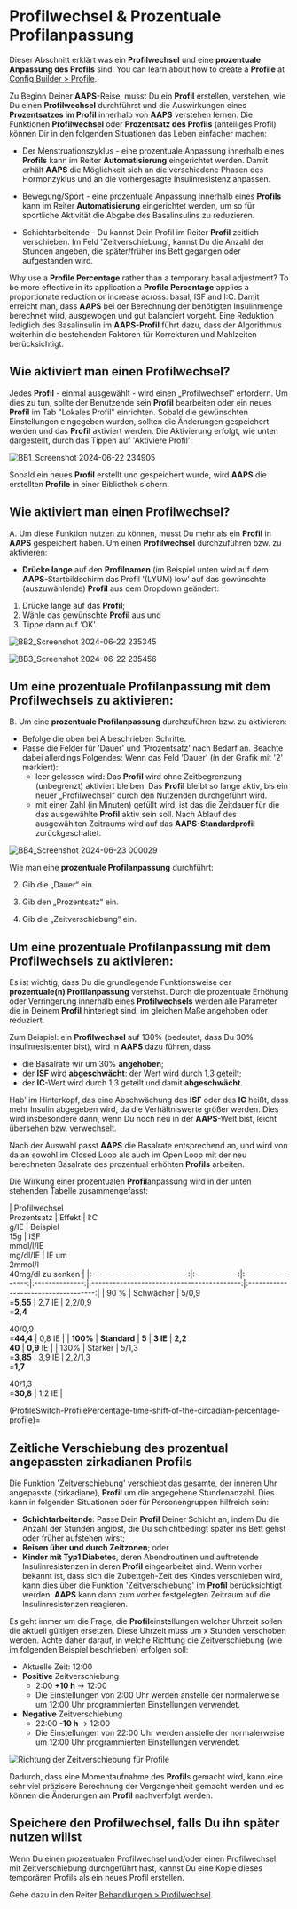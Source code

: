 # Profilwechsel & Prozentuale Profilanpassung

Dieser Abschnitt erklärt was ein **Profilwechsel** und eine **prozentuale Anpassung des Profils** sind. You can learn about how to create a **Profile** at [Config Builder > Profile](#setup-wizard-profile).

Zu Beginn Deiner **AAPS**-Reise, musst Du ein **Profil** erstellen, verstehen, wie Du einen **Profilwechsel** durchführst und die Auswirkungen eines **Prozentsatzes im Profil** innerhalb von **AAPS** verstehen lernen. Die Funktionen **Profilwechsel** oder **Prozentsatz des Profils** (anteiliges Profil) können Dir in den folgenden Situationen das Leben einfacher machen:

- Der Menstruationszyklus - eine prozentuale Anpassung innerhalb eines **Profils** kann im Reiter **Automatisierung** eingerichtet werden. Damit erhält **AAPS** die Möglichkeit sich an die verschiedene Phasen des Hormonzyklus und an die vorhergesagte Insulinresistenz anpassen.

- Bewegung/Sport - eine prozentuale Anpassung innerhalb eines **Profils** kann im Reiter **Automatisierung** eingerichtet werden, um so für sportliche Aktivität die Abgabe des Basalinsulins zu reduzieren.

- Schichtarbeitende - Du kannst Dein Profil im Reiter **Profil** zeitlich verschieben. Im Feld 'Zeitverschiebung', kannst Du die Anzahl der Stunden angeben, die später/früher ins Bett gegangen oder aufgestanden wird.

Why use a **Profile Percentage** rather than a temporary basal adjustment? To be more effective in its application a **Profile Percentage** applies a proportionate reduction or increase across: basal, ISF and I:C. Damit erreicht man, dass **AAPS** bei der Berechnung der benötigten Insulinmenge berechnet wird, ausgewogen und gut balanciert vorgeht. Eine Reduktion lediglich des Basalinsulin im **AAPS-Profil** führt dazu, dass der Algorithmus weiterhin die bestehenden Faktoren für Korrekturen und Mahlzeiten berücksichtigt.

## Wie aktiviert man einen Profilwechsel?

Jedes **Profil** - einmal ausgewählt - wird einen „Profilwechsel“ erfordern. Um dies zu tun, sollte der Benutzende sein **Profil** bearbeiten oder ein neues **Profil** im Tab "Lokales Profil" einrichten. Sobald die gewünschten Einstellungen eingegeben wurden, sollten die Änderungen gespeichert werden und das **Profil** aktiviert werden. Die Aktivierung erfolgt, wie unten dargestellt, durch das Tippen auf 'Aktiviere Profil':

![BB1_Screenshot 2024-06-22 234905](../images/ProfileSwitch1.png)

Sobald ein neues **Profil** erstellt und gespeichert wurde, wird **AAPS** die erstellten **Profile** in einer Bibliothek sichern.

## Wie aktiviert man einen Profilwechsel?

A. Um diese Funktion nutzen zu können, musst Du mehr als ein **Profil** in **AAPS** gespeichert haben. Um einen **Profilwechsel** durchzuführen bzw. zu aktivieren:

- **Drücke lange** auf den **Profilnamen** (im Beispiel unten wird auf dem **AAPS**-Startbildschirm das Profil '(LYUM) low' auf das gewünschte (auszuwählende) **Profil** aus dem Dropdown geändert:

1. Drücke lange auf das **Profil**;
2. Wähle das gewünschte **Profil** aus und
3. Tippe dann auf ‘OK’.

![BB2_Screenshot 2024-06-22 235345](../images/ProfileSwitch2.png)

![BB3_Screenshot 2024-06-22 235456](../images/ProfileSwitch3.png)

## Um eine prozentuale Profilanpassung mit dem Profilwechsels zu aktivieren:

B. Um eine **prozentuale Profilanpassung** durchzuführen bzw. zu aktivieren:

- Befolge die oben bei A beschrieben Schritte.
- Passe die Felder für 'Dauer' und 'Prozentsatz' nach Bedarf an. Beachte dabei allerdings Folgendes: Wenn das Feld 'Dauer' (ín der Grafik mit '2' markiert): 
    - leer gelassen wird: Das **Profil** wird ohne Zeitbegrenzung (unbegrenzt) aktiviert bleiben. Das **Profil** bleibt so lange aktiv, bis ein neuer „Profilwechsel“ durch den Nutzenden durchgeführt wird.
    - mit einer Zahl (in Minuten) gefüllt wird, ist das die Zeitdauer für die das ausgewählte **Profil** aktiv sein soll. Nach Ablauf des ausgewählten Zeitraums wird auf das **AAPS-Standardprofil** zurückgeschaltet.

![BB4_Screenshot 2024-06-23 000029](../images/ProfileSwitch4.png)

Wie man eine **prozentuale Profilanpassung** durchführt:

2. Gib die „Dauer“ ein.

3. Gib den „Prozentsatz“ ein.

4. Gib die „Zeitverschiebung“ ein.

## Um eine prozentuale Profilanpassung mit dem Profilwechsels zu aktivieren:

Es ist wichtig, dass Du die grundlegende Funktionsweise der **prozentuale(n) Profilanpassung** verstehst. Durch die prozentuale Erhöhung oder Verringerung innerhalb eines **Profilwechsels** werden alle Parameter die in Deinem **Profil** hinterlegt sind, im gleichen Maße angehoben oder reduziert.

Zum Beispiel: ein **Profilwechsel** auf 130% (bedeutet, dass Du 30% insulinresistenter bist), wird in **AAPS** dazu führen, dass

- die Basalrate wir um 30% **angehoben**; 
- der **ISF** wird **abgeschwächt**: der Wert wird durch 1,3 geteilt;
- der **IC**-Wert wird durch 1,3 geteilt und damit **abgeschwächt**.

Hab' im Hinterkopf, das eine Abschwächung des **ISF** oder des **IC** heißt, dass mehr Insulin abgegeben wird, da die Verhältniswerte größer werden. Dies wird insbesondere dann, wenn Du noch neu in der **AAPS**-Welt bist, leicht übersehen bzw. verwechselt.

Nach der Auswahl passt **AAPS** die Basalrate entsprechend an, und wird von da an sowohl im Closed Loop als auch im Open Loop mit der neu berechneten Basalrate des prozentual erhöhten **Profils** arbeiten.

Die Wirkung einer prozentualen **Profil**anpassung wird in der unten stehenden Tabelle zusammengefasst:

| Profilwechsel  
Prozentsatz |    Effekt    |    I:C  
g/IE     | Beispiel  
15g |         ISF  
mmol/l/IE  
mg/dl/IE         | IE um  
2mmol/l  
40mg/dl zu senken |
|:---------------------------:|:------------:|:-----------------:|:--------------:|:------------------------------------------:|:-----------------------------------:|
|            90 %             |  Schwächer   | 5/0,9  
=**5,55** |     2,7 IE     | 2,2/0,9  
=**2,4**  
  
40/0,9  
=**44,4** |               0,8 IE                |
|          **100%**           | **Standard** |       **5**       |    **3 IE**    |                **2,2  
40**                |             **0,9** IE              |
|            130%             |   Stärker    | 5/1,3  
=**3,85** |     3,9 IE     | 2,2/1,3  
=**1,7**  
  
40/1,3  
=**30,8** |               1,2 IE                |

(ProfileSwitch-ProfilePercentage-time-shift-of-the-circadian-percentage-profile)=

## Zeitliche Verschiebung des prozentual angepassten zirkadianen Profils

Die Funktion 'Zeitverschiebung' verschiebt das gesamte, der inneren Uhr angepasste (zirkadiane), **Profil** um die angegebene Stundenanzahl. Dies kann in folgenden Situationen oder für Personengruppen hilfreich sein:

- **Schichtarbeitende**: Passe Dein **Profil** Deiner Schicht an, indem Du die Anzahl der Stunden angibst, die Du schichtbedingt später ins Bett gehst oder früher aufstehen wirst; 
- **Reisen über und durch Zeitzonen**; oder
- **Kinder mit Typ1 Diabetes**, deren Abendroutinen und auftretende Insulinresistenzen in deren **Profil** eingearbeitet sind. Wenn vorher bekannt ist, dass sich die Zubettgeh-Zeit des Kindes verschieben wird, kann dies über die Funktion 'Zeitverschiebung' im **Profil** berücksichtigt werden. **AAPS** kann dann zum vorher festgelegten Zeitraum auf die Insulinresistenzen reagieren.

Es geht immer um die Frage, die **Profil**einstellungen welcher Uhrzeit sollen die aktuell gültigen ersetzen. Diese Uhrzeit muss um x Stunden verschoben werden. Achte daher darauf, in welche Richtung die Zeitverschiebung (wie im folgenden Beispiel beschrieben) erfolgen soll:

- Aktuelle Zeit: 12:00
- **Positive** Zeitverschiebung 
    - 2:00 **+10 h** -> 12:00
    - Die Einstellungen von 2:00 Uhr werden anstelle der normalerweise um 12:00 Uhr programmierten Einstellungen verwendet.
- **Negative** Zeitverschiebung 
    - 22:00 **-10 h** -> 12:00
    - Die Einstellungen von 22:00 Uhr werden anstelle der normalerweise um 12:00 Uhr programmierten Einstellungen verwendet.

![Richtung der Zeitverschiebung für Profile](../images/ProfileSwitch_PlusMinus2.png)

Dadurch, dass eine Momentaufnahme des **Profil**s gemacht wird, kann eine sehr viel präzisere Berechnung der Vergangenheit gemacht werden und es können die Änderungen am **Profil** nachverfolgt werden.

## Speichere den Profilwechsel, falls Du ihn später nutzen willst

Wenn Du einen prozentualen Profilwechsel und/oder einen Profilwechsel mit Zeitverschiebung durchgeführt hast, kannst Du eine Kopie dieses temporären Profils als ein neues Profil erstellen.

Gehe dazu in den Reiter [Behandlungen > Profilwechsel](#your-aaps-profile-clone-profile-switch).